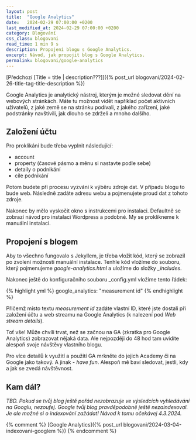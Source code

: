 ```yaml
---
layout: post
title:  "Google Analytics"
date:   2024-02-29 07:00:00 +0200
last_modified_at: 2024-02-29 07:00:00 +0200
category: Blogování
css_class: blogovani
read_time: 1 min 9 s
description: Propojení blogu s Google Analytics.
excerpt: Návod, jak propojit blog s Google Analytics.
permalink: blogovani/google-analytics
---
```


[Předchozí [Title = title \| description???]]({% post_url blogovani/2024-02-26-title-tag-title-description %})

Google Analytics je analytický nástroj, kterým je možné sledovat dění na webových stránkách. Máte tu možnost vidět například počet aktivních uživatelů, z jaké země se na stránku podívali, z jakého zařízení, jaké podstránky navštívili, jak dlouho se zdrželi a mnoho dalšího.

## Založení účtu

Pro proklikání bude třeba vyplnit následující:
- account
- property (časové pásmo a měnu si nastavte podle sebe)
- detaily o podnikání
- cíle podnikání

Potom budete při procesu vyzváni k výběru zdroje dat. V případu blogu to bude web. Následně zadáte adresu webu a pojmenujete proud dat z tohoto zdroje.

Nakonec by mělo vyskočit okno s instrukcemi pro instalaci. Defaultně se zobrazí návod pro instalaci Wordpress a podobné. My se proklikneme k manuální instalaci.

## Propojení s blogem

Aby to všechno fungovalo s Jekyllem, je třeba vložit kód, který se zobrazil po zvolení možnosti manuální instalace. Tenhle kód vložíme do souboru, který pojmenujeme *google-analytics.html* a uložíme do složky *_includes*. 

Nakonec ještě do konfiguračního souboru _config.yml vložíme tento řádek:

{% highlight yml %}
google_analytics: "measurement id"
{% endhighlight %}

Přičemž místo textu *measurement id* zadáte vlastní ID, které jste dostali při založení účtu a web streamu na Google Analytics (k nalezení pod *Web stream details*).

Toť vše! Může chvíli trvat, než se začnou na GA (zkratka pro Google Analytics) zobrazovat nějaká data. Ale nejpozději do 48 hod tam uvidíte alespoň svoje návštěvy vlastního blogu. 

Pro více detailů k využití a použití GA mrkněte do jejich Academy či na Google jako takový. A jinak - *have fun*. Alespoň mě baví sledovat, jestli, kdy a jak se zvedá návštěvnost.

## Kam dál?

*TBD. Pokud se tvůj blog ještě pořád nezobrazuje ve výsledcích vyhledávání na Googlu, nezoufej. Google tvůj blog pravděpodobně ještě nezaindexoval. Je ale možné si o indexování zažádat! Návod k tomu očekávej 4.3.2024.*

{% comment %} [Google Analytics]({% post_url blogovani/2024-03-04-indexovani-googlem %}) {% endcomment %}
